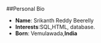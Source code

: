 ##Personal Bio
- __Name__: Srikanth Reddy Beerelly
- __Interests__:SQL,HTML, database.
- __Born__: Vemulawada,__India__
